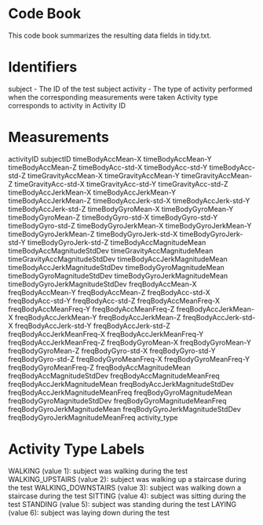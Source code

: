 # Code Book

This code book summarizes the resulting data fields in tidy.txt.

# Identifiers

subject - The ID of the test subject
activity - The type of activity performed when the corresponding measurements were taken
Activity type corresponds to activity in Activity ID
# Measurements

activityID
subjectID
timeBodyAccMean-X
timeBodyAccMean-Y
timeBodyAccMean-Z
timeBodyAcc-std-X
timeBodyAcc-std-Y
timeBodyAcc-std-Z
timeGravityAccMean-X
timeGravityAccMean-Y
timeGravityAccMean-Z
timeGravityAcc-std-X
timeGravityAcc-std-Y
timeGravityAcc-std-Z
timeBodyAccJerkMean-X
timeBodyAccJerkMean-Y
timeBodyAccJerkMean-Z
timeBodyAccJerk-std-X
timeBodyAccJerk-std-Y
timeBodyAccJerk-std-Z
timeBodyGyroMean-X
timeBodyGyroMean-Y
timeBodyGyroMean-Z
timeBodyGyro-std-X
timeBodyGyro-std-Y
timeBodyGyro-std-Z
timeBodyGyroJerkMean-X
timeBodyGyroJerkMean-Y
timeBodyGyroJerkMean-Z
timeBodyGyroJerk-std-X
timeBodyGyroJerk-std-Y
timeBodyGyroJerk-std-Z
timeBodyAccMagnitudeMean
timeBodyAccMagnitudeStdDev
timeGravityAccMagnitudeMean
timeGravityAccMagnitudeStdDev
timeBodyAccJerkMagnitudeMean
timeBodyAccJerkMagnitudeStdDev
timeBodyGyroMagnitudeMean
timeBodyGyroMagnitudeStdDev
timeBodyGyroJerkMagnitudeMean
timeBodyGyroJerkMagnitudeStdDev
freqBodyAccMean-X
freqBodyAccMean-Y
freqBodyAccMean-Z
freqBodyAcc-std-X
freqBodyAcc-std-Y
freqBodyAcc-std-Z
freqBodyAccMeanFreq-X
freqBodyAccMeanFreq-Y
freqBodyAccMeanFreq-Z
freqBodyAccJerkMean-X
freqBodyAccJerkMean-Y
freqBodyAccJerkMean-Z
freqBodyAccJerk-std-X
freqBodyAccJerk-std-Y
freqBodyAccJerk-std-Z
freqBodyAccJerkMeanFreq-X
freqBodyAccJerkMeanFreq-Y
freqBodyAccJerkMeanFreq-Z
freqBodyGyroMean-X
freqBodyGyroMean-Y
freqBodyGyroMean-Z
freqBodyGyro-std-X
freqBodyGyro-std-Y
freqBodyGyro-std-Z
freqBodyGyroMeanFreq-X
freqBodyGyroMeanFreq-Y
freqBodyGyroMeanFreq-Z
freqBodyAccMagnitudeMean
freqBodyAccMagnitudeStdDev
freqBodyAccMagnitudeMeanFreq
freqBodyAccJerkMagnitudeMean
freqBodyAccJerkMagnitudeStdDev
freqBodyAccJerkMagnitudeMeanFreq
freqBodyGyroMagnitudeMean
freqBodyGyroMagnitudeStdDev
freqBodyGyroMagnitudeMeanFreq
freqBodyGyroJerkMagnitudeMean
freqBodyGyroJerkMagnitudeStdDev
freqBodyGyroJerkMagnitudeMeanFreq
activity_type

# Activity Type Labels

WALKING (value 1): subject was walking during the test
WALKING_UPSTAIRS (value 2): subject was walking up a staircase during the test
WALKING_DOWNSTAIRS (value 3): subject was walking down a staircase during the test
SITTING (value 4): subject was sitting during the test
STANDING (value 5): subject was standing during the test
LAYING (value 6): subject was laying down during the test
